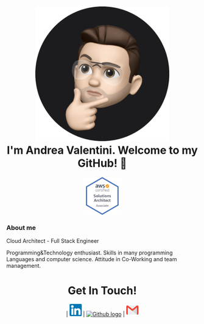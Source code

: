 <h1 align="center">
    <img src="https://github.com/and-valentini/and-valentini/blob/master/assets/me.png" 
         alt="me"
         width="70%"
    />
    <br>
    I'm Andrea Valentini. Welcome to my GitHub! 🤗
</h1>

<p align="center">
    <img width="100px"
         src="https://github.com/and-valentini/and-valentini/blob/master/assets/aws-certified-solutions-architect-associate.png"
         align="center"
         alt="AWS solution Architect"
    />
</p>

### About me

Cloud Architect - Full Stack Engineer

Programming&Technology enthusiast. 
Skills in many programming Languages and computer science.
Attitude in Co-Working and team management. 


<h1 align="center">
    Get In Touch!
</h1>

<div align="center">

| [<img src="https://github.com/and-valentini/and-valentini/blob/master/assets/linkedin.svg" alt="Linkedin Logo" width="32">](https://linkedin.com/in/andvalentini) | [<img src="https://cdn.svgporn.com/logos/github-icon.svg" alt="Github logo" width="34">](https://github.com/and-valentini) | [<img src="https://github.com/and-valentini/and-valentini/blob/master/assets/gmail.svg" alt="Gmail logo" height="32">](mailto:info@andreavalentini.net)

</div>
<br>
<br>

<!--
**and-valentini/and-valentini** is a ✨ _special_ ✨ repository because its `README.md` (this file) appears on your GitHub profile.

Here are some ideas to get you started:

- 🔭 I’m currently working on ...
- 🌱 I’m currently learning ...
- 👯 I’m looking to collaborate on ...
- 🤔 I’m looking for help with ...
- 💬 Ask me about ...
- 📫 How to reach me: ...
- 😄 Pronouns: ...
- ⚡ Fun fact: ...
-->
